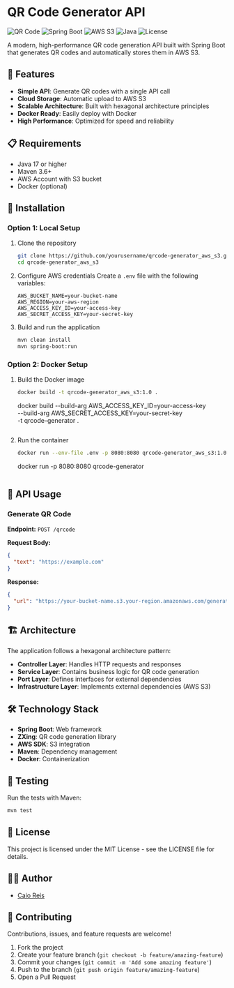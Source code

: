 # QR Code Generator API

![QR Code](https://img.shields.io/badge/QR%20Code-Generator-blue)
![Spring Boot](https://img.shields.io/badge/Spring%20Boot-3.4.5-brightgreen)
![AWS S3](https://img.shields.io/badge/AWS-S3-orange)
![Java](https://img.shields.io/badge/Java-17-red)
![License](https://img.shields.io/badge/License-MIT-green)

A modern, high-performance QR code generation API built with Spring Boot that generates QR codes and automatically stores them in AWS S3.

## 🚀 Features

- **Simple API**: Generate QR codes with a single API call
- **Cloud Storage**: Automatic upload to AWS S3
- **Scalable Architecture**: Built with hexagonal architecture principles
- **Docker Ready**: Easily deploy with Docker
- **High Performance**: Optimized for speed and reliability

## 📋 Requirements

- Java 17 or higher
- Maven 3.6+
- AWS Account with S3 bucket
- Docker (optional)

## 🔧 Installation

### Option 1: Local Setup

1. Clone the repository
   ```bash
   git clone https://github.com/yourusername/qrcode-generator_aws_s3.git
   cd qrcode-generator_aws_s3
   ```

2. Configure AWS credentials
   Create a `.env` file with the following variables:
   ```
   AWS_BUCKET_NAME=your-bucket-name
   AWS_REGION=your-aws-region
   AWS_ACCESS_KEY_ID=your-access-key
   AWS_SECRET_ACCESS_KEY=your-secret-key
   ```

3. Build and run the application
   ```bash
   mvn clean install
   mvn spring-boot:run
   ```

### Option 2: Docker Setup

1. Build the Docker image
   ```bash
   docker build -t qrcode-generator_aws_s3:1.0 .
   ```
   docker build --build-arg AWS_ACCESS_KEY_ID=your-access-key \
                --build-arg AWS_SECRET_ACCESS_KEY=your-secret-key \
                -t qrcode-generator .
   ```

2. Run the container
   ```bash
   docker run --env-file .env -p 8080:8080 qrcode-generator_aws_s3:1.0
   ```
   docker run -p 8080:8080 qrcode-generator
   ```

## 🔌 API Usage

### Generate QR Code

**Endpoint:** `POST /qrcode`

**Request Body:**
```json
{
  "text": "https://example.com"
}
```

**Response:**
```json
{
  "url": "https://your-bucket-name.s3.your-region.amazonaws.com/generated-file-name"
}
```

## 🏗️ Architecture

The application follows a hexagonal architecture pattern:

- **Controller Layer**: Handles HTTP requests and responses
- **Service Layer**: Contains business logic for QR code generation
- **Port Layer**: Defines interfaces for external dependencies
- **Infrastructure Layer**: Implements external dependencies (AWS S3)

## 🛠️ Technology Stack

- **Spring Boot**: Web framework
- **ZXing**: QR code generation library
- **AWS SDK**: S3 integration
- **Maven**: Dependency management
- **Docker**: Containerization

## 🧪 Testing

Run the tests with Maven:

```bash
mvn test
```

## 📝 License

This project is licensed under the MIT License - see the LICENSE file for details.

## 👨‍💻 Author

- [Caio Reis](https://github.com/caior17)

## 🤝 Contributing

Contributions, issues, and feature requests are welcome!

1. Fork the project
2. Create your feature branch (`git checkout -b feature/amazing-feature`)
3. Commit your changes (`git commit -m 'Add some amazing feature'`)
4. Push to the branch (`git push origin feature/amazing-feature`)
5. Open a Pull Request
